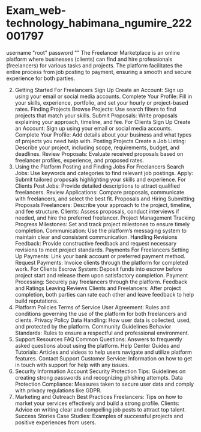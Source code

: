 # Exam_web-technology_habimana_ngumire_222001797
username "root"
password ""
The Freelancer Marketplace is an online platform where businesses (clients) can find and hire professionals (freelancers) for various tasks and projects. The platform facilitates the entire process from job posting to payment, ensuring a smooth and secure experience for both parties.

2. Getting Started
For Freelancers
Sign Up
Create an Account: Sign up using your email or social media accounts.
Complete Your Profile: Fill in your skills, experience, portfolio, and set your hourly or project-based rates.
Finding Projects
Browse Projects: Use search filters to find projects that match your skills.
Submit Proposals: Write proposals explaining your approach, timeline, and fee.
For Clients
Sign Up
Create an Account: Sign up using your email or social media accounts.
Complete Your Profile: Add details about your business and what types of projects you need help with.
Posting Projects
Create a Job Listing: Describe your project, including scope, requirements, budget, and deadlines.
Review Proposals: Evaluate received proposals based on freelancer profiles, experience, and proposed rates.
3. Using the Platform
Posting and Finding Jobs
For Freelancers
Search Jobs: Use keywords and categories to find relevant job postings.
Apply: Submit tailored proposals highlighting your skills and experience.
For Clients
Post Jobs: Provide detailed descriptions to attract qualified freelancers.
Review Applications: Compare proposals, communicate with freelancers, and select the best fit.
Proposals and Hiring
Submitting Proposals
Freelancers: Describe your approach to the project, timeline, and fee structure.
Clients: Assess proposals, conduct interviews if needed, and hire the preferred freelancer.
Project Management
Tracking Progress
Milestones: Set and track project milestones to ensure timely completion.
Communication: Use the platform’s messaging system to maintain clear and consistent communication.
Handling Revisions
Feedback: Provide constructive feedback and request necessary revisions to meet project standards.
Payments
For Freelancers
Setting Up Payments: Link your bank account or preferred payment method.
Request Payments: Invoice clients through the platform for completed work.
For Clients
Escrow System: Deposit funds into escrow before project start and release them upon satisfactory completion.
Payment Processing: Securely pay freelancers through the platform.
Feedback and Ratings
Leaving Reviews
Clients and Freelancers: After project completion, both parties can rate each other and leave feedback to help build reputations.
4. Platform Policies
Terms of Service
User Agreement: Rules and conditions governing the use of the platform for both freelancers and clients.
Privacy Policy
Data Handling: How user data is collected, used, and protected by the platform.
Community Guidelines
Behavior Standards: Rules to ensure a respectful and professional environment.
5. Support Resources
FAQ
Common Questions: Answers to frequently asked questions about using the platform.
Help Center
Guides and Tutorials: Articles and videos to help users navigate and utilize platform features.
Contact Support
Customer Service: Information on how to get in touch with support for help with any issues.
6. Security Information
Account Security
Protection Tips: Guidelines on creating strong passwords and recognizing phishing attempts.
Data Protection
Compliance: Measures taken to secure user data and comply with privacy regulations like GDPR.
7. Marketing and Outreach
Best Practices
Freelancers: Tips on how to market your services effectively and build a strong profile.
Clients: Advice on writing clear and compelling job posts to attract top talent.
Success Stories
Case Studies: Examples of successful projects and positive experiences from users.
